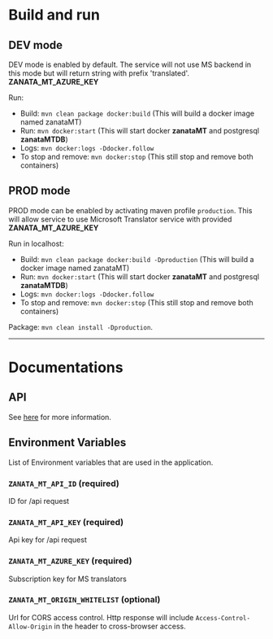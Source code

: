 # Build and run 

## DEV mode
DEV mode is enabled by default. The service will not use MS backend in this mode but will return string with prefix 'translated'. **ZANATA_MT_AZURE_KEY**

Run:
- Build: `mvn clean package docker:build` (This will build a docker image named zanataMT)
- Run: `mvn docker:start` (This will start docker **zanataMT** and postgresql **zanataMTDB**)
- Logs: `mvn docker:logs -Ddocker.follow`
- To stop and remove: `mvn docker:stop` (This still stop and remove both containers)

## PROD mode
PROD mode can be enabled by activating maven profile `production`. This will allow service to use Microsoft Translator service with provided **ZANATA_MT_AZURE_KEY**

Run in localhost:
- Build: `mvn clean package docker:build -Dproduction` (This will build a docker image named zanataMT)
- Run: `mvn docker:start` (This will start docker **zanataMT** and postgresql **zanataMTDB**)
- Logs: `mvn docker:logs -Ddocker.follow`
- To stop and remove: `mvn docker:stop` (This still stop and remove both containers)

Package: `mvn clean install -Dproduction`.

----

# Documentations

## API

See [here](http://zanata.org/zanata-mt/apidocs) for more information.


## Environment Variables

List of Environment variables that are used in the application.

### `ZANATA_MT_API_ID` (required)
ID for /api request

### `ZANATA_MT_API_KEY` (required)
Api key for /api request

### `ZANATA_MT_AZURE_KEY` (required)
Subscription key for MS translators

### `ZANATA_MT_ORIGIN_WHITELIST` (optional)
Url for CORS access control. Http response will include `Access-Control-Allow-Origin` in the header to cross-browser access.
